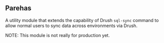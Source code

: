 Parehas
--------
A utility module that extends the capability of Drush `sql-sync` command to 
allow normal users to sync data across environments via Drush.

NOTE: This module is not really for production yet.
